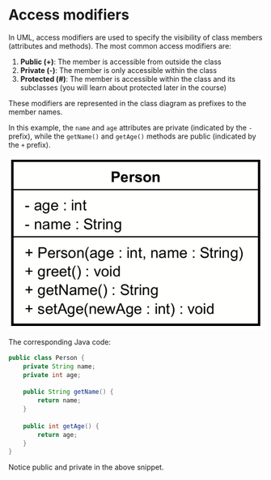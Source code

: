 # Access modifiers

In UML, access modifiers are used to specify the visibility of class members (attributes and methods). The most common access modifiers are:

1. **Public (+)**: The member is accessible from outside the class
2. **Private (-)**: The member is only accessible within the class
3. **Protected (#)**: The member is accessible within the class and its subclasses (you will learn about protected later in the course)

These modifiers are represented in the class diagram as prefixes to the member names. 

In this example, the `name` and `age` attributes are private (indicated by the `-` prefix), while the `getName()` and `getAge()` methods are public (indicated by the `+` prefix).

![access modifiers](Resources/class-example.png)

The corresponding Java code:

```java
public class Person {
    private String name;
    private int age;

    public String getName() {
        return name;
    }

    public int getAge() {
        return age;
    }
}
```

Notice public and private in the above snippet.
